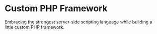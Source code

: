 # Custom PHP Framework
Embracing the strongest server-side scripting language while building a little custom PHP framework. 
